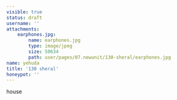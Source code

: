 ```yaml
---
visible: true
status: draft
username: ''
attachments:
    earphones.jpg:
        name: earphones.jpg
        type: image/jpeg
        size: 50634
        path: user/pages/07.newunit/130-sheral/earphones.jpg
name: yehuda
title: '130 sheral'
honeypot: ''
---
```


house